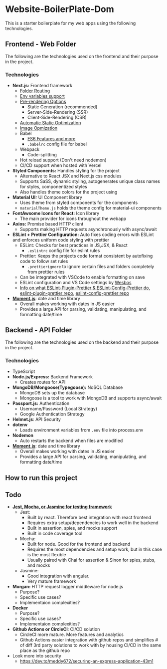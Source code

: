# Website-BoilerPlate-Dom

This is a starter boilerplate for my web apps using the following technologies.

## Frontend - Web Folder
The following are the technologies used on the frontend and their purpose in the project.

### Technologies
* **Next.js:** Frontend framework
  * [Folder Routing](https://nextjs.org/docs/routing/introduction)
  * [Env variables support](https://nextjs.org/docs/api-reference/next.config.js/environment-variables) 
  * [Pre-rendering Options](https://nextjs.org/docs/basic-features/pages#pre-rendering)
    * Static Generation (recommended)
    * Server-Side-Rendering (SSR)
    * Client-Side-Rendering (CSR)
  * [Automatic Static Optimization](https://nextjs.org/docs/advanced-features/automatic-static-optimization)
  * [Image Opmization](https://nextjs.org/docs/basic-features/image-optimization)
  * Babel
    * [ES6 Features and more](https://nextjs.org/docs/basic-features/supported-browsers-features#javascript-language-features)
    * ```.babelrc``` config file for babel
  * Webpack
    * Code-splitting
  * Hot reload support (Don't need nodemon)
  * CI/CD support when hosted with Vercel
* **Styled Components:** Handles styling for the project
  * Alternative to React JSX and Next.js css modules
  * Supports SaSS, dynamic styling, autogenerates unique class names for styles, componentized styles
  * Also handles theme colors for the project using
* **Material UI:** UI Component library 
  * Uses theme from styled components for the components
  * ```materialTheme.js``` holds the theme config for material-ui components
* **FontAwsome Icons for React:** Icon library
  * The main provider for icons throughout the webapp  
* **Axios:** Promise based HTTP client
  *  Supports making HTTP requests asynchronously with async/await
* **ESLint + Prettier Configuration:** Auto fixes coding errors with ESLint and enforces uniform code styling with prettier
  * ESLint: Checks for best practices in JS,JSX, & React
    * ```.eslintrc``` config file for eslint rules
  * Prettier: Keeps the projects code format consistent by autofixing code to follow set rules
    * ```.prettierignore``` to ignore certain files and folders completely from prettier rules
  * Can be integrated with VSCode to enable formatting on save
  * ESLint configuration and VS Code settings by [Wesbos](https://github.com/wesbos/eslint-config-wesbos)
  * [Info on what ESLint-Plugin-Prettier & ESLint-Config-Prettier do](https://stackoverflow.com/a/44690309), [eslint-plugin-prettier repo](https://github.com/prettier/eslint-plugin-prettier), [eslint-config-prettier repo](https://github.com/prettier/eslint-config-prettier)
 * [**Moment.js**](https://momentjs.com/): date and time library
   * Overall makes working with dates in JS easier
   * Provides a large API for parsing, validating, manipulating, and formatting date/time

## Backend - API Folder
The following are the technologies used on the backend and their purpose in the project.

### Technologies
* TypeScript
* **Node.js/Express:** Backend Framework
  * Creates routes for API
* **MongoDB/Mongoose(Typegoose):** NoSQL Database
  * MongoDB sets up the database
  * Mongoose is a tool to work with MongoDB and supports async/await
* **Passport.js:** Authentication
  * Username/Password (Local Strategy)
  * Google Authentication Strategy
* **Helmet.js**: API Security
* **dotenv**
  * Loads environment variables from ```.env``` file into process.env
* **Nodemon**
  *  Auto restarts the backend when files are modified
* [**Moment.js**](https://momentjs.com/): date and time library
   * Overall makes working with dates in JS easier
   * Provides a large API for parsing, validating, manipulating, and formatting date/time

## How to run this project

## Todo
* [**Jest, Mocha, or Jasmine for testing framework**](https://medium.com/welldone-software/an-overview-of-javascript-testing-7ce7298b9870)
  * Jest:
    * Built by react. Therefore best integration with react frontend
    * Requires extra setup/dependencies to work well in the backend
    * Built in assertion, spies, and mocks support
    * Built in code coverage tool
  * Mocha:
    * Built for node. Good for the frontend and backend
    * Requires the most dependencies and setup work, but in this case is the most flexible
    * Usually paired with Chai for assertion & Sinon for spies, stubs, and mocks
  * Jasmine:
    *  Good integration with angular.
    *  Very mature framework
* **Morgan:** HTTP request logger middleware for node.js
  * Purpose?
  * Specific use cases?
  * Implementaion complexities?
* **Docker**
  * Purpose?
  * Specific use cases?
  * Implementaion complexities?
* **Github Actions or CircleCI**: CI/CD solution
  * CircleCI more mature. More features and analytics
  * Github Actions easier integration with github repos and simplifies # of diff 3rd party solutions to work with by housing CI/CD in the same place as the github repo
* Look more into security
  * https://dev.to/meddy672/securing-an-express-application-43m1
   

 
